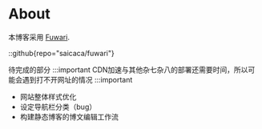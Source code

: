 # About
本博客采用 [Fuwari](https://github.com/saicaca/fuwari).

::github{repo="saicaca/fuwari"}

待完成的部分
:::important
CDN加速与其他杂七杂八的部署还需要时间，所以可能会遇到打不开网址的情况
:::important
+ 网站整体样式优化
+ 设定导航栏分类（bug）
+ 构建静态博客的博文编辑工作流